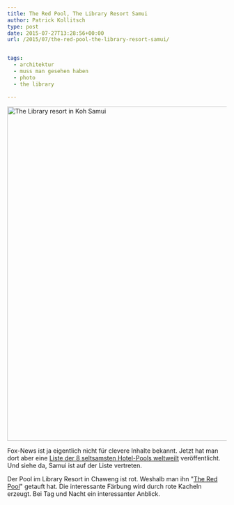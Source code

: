 ```yaml
---
title: The Red Pool, The Library Resort Samui
author: Patrick Kollitsch
type: post
date: 2015-07-27T13:28:56+00:00
url: /2015/07/the-red-pool-the-library-resort-samui/


tags:
  - architektur
  - muss man gesehen haben
  - photo
  - the library

---
```

<a data-flickr-embed="true" href="https://www.flickr.com/photos/schreibblogade/4367437787/in/photolist-7DWhaV-7E17JE-7DWgSe-7DWhrn-7DWgvr-7DWg6v" title="The Library resort in Koh Samui"><img src="https://farm3.staticflickr.com/2721/4367437787_b8b295d71c_b.jpg" width="1024" height="768" alt="The Library resort in Koh Samui" /></a>

Fox-News ist ja eigentlich nicht f&uuml;r clevere Inhalte bekannt. Jetzt hat man dort aber eine [Liste der 8 seltsamsten Hotel-Pools weltweilt][1] ver&ouml;ffentlicht. Und siehe da, Samui ist auf der Liste vertreten. 

Der Pool im Library Resort in Chaweng ist rot. Weshalb man ihn "[The Red Pool][2]" getauft hat. Die interessante F&auml;rbung wird durch rote Kacheln erzeugt. Bei Tag und Nacht ein interessanter Anblick.

 [1]: http://www.foxnews.com/travel/2015/07/24/8-worlds-weirdest-hotel-pools/
 [2]: http://www.thelibrary.co.th/the-red-pool.html